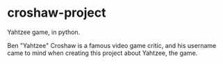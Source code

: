 # croshaw-project
Yahtzee game, in python.

Ben "Yahtzee" Croshaw is a famous video game critic, and his username came to mind when creating this project about Yahtzee, the game.
